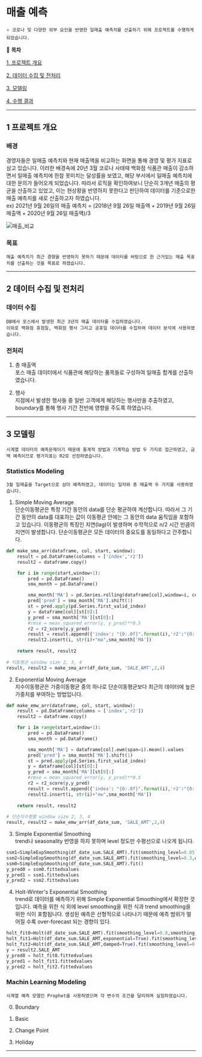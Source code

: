 # 매출 예측

    ⭐ 코로나 및 다양한 외부 요인을 반영한 일매출 예측치를 산출하기 위해 프로젝트를 수행하게 되었습니다.

📖 **목차**

[1. 프로젝트 개요](#1-프로젝트-개요)

[2. 데이터 수집 및 전처리](#2-데이터-수집-및-전처리)

[3. 모델링](#3-모델링)

[4. 수행 결과](#4-수행-결과)
***
## 1 프로젝트 개요

### 배경

경영자들은 일매출 예측치와 현재 매출액을 비교하는 화면을 통해 경영 및 평가 지표로 삼고 있습니다. 이러한 배경속에 20년 3월 코로나 사태때 백화점 식품관 매출이 감소하면서 일매출 예측치에 한참 못미치는 달성률을 보였고, 해당 부서에서 일매출 예측치에 대한 문의가 들어오게 되었습니다. 따라서 로직을 확인하여보니 단순히 3개년 매출의 평균을 산출하고 있었고, 이는 현상황을 반영하지 못한다고 판단하여 데이터를 기준으로한 매출 예측치를 새로 산출하고자 하였습니다.    
ex) 2021년 9월 26일의 매출 예측치 = (2018년 9월 26일 매출액 + 2019년 9월 26일 매출액 + 2020년  9월 26일 매출액)/3

![매출_비교](https://user-images.githubusercontent.com/31294995/134776808-85fce0b9-b3c0-4a6b-a93e-c5abeb81c0d0.jpg)

### 목표

    매출 예측치가 최근 경향을 반영하지 못하기 때문에 데이터를 바탕으로 한 근거있는 매출 목표치를 산출하는 것을 목표로 하였습니다.

***
## 2 데이터 수집 및 전처리

### 데이터 수집

    DB에서 포스에서 발생한 최근 3년의 매출 데이터를 수집하였습니다.
    이외로 백화점 휴점일, 백화점 행사 그리고 공휴일 데이터를 수집하여 데이터 분석에 사용하였습니다.

### 전처리

1. 총 매출액   
포스 매출 데이터에서 식품관에 해당하는 품목들로 구성하여 일매출 합계를 산출하였습니다.

2. 행사   
지점에서 발생한 행사들 중 일반 고객에게 해당하는 행사만을 추출하였고, boundary를 통해 행사 기간 전반에 영향을 주도록 하였습니다.

***
## 3 모델링

    시계열 데이터의 예측문제이기 때문에 통계적 방법과 기계학습 방법 두 가지로 접근하였고, 금액 예측이므로 평가지표는 R2로 선정하였습니다.

### Statistics Modeling

    3월 일매출을 Target으로 삼아 예측하였고, 데이터는 일자와 총 매출액 두 가지를 사용하였습니다.

1. Simple Moving Average   
단순이동평균은 특정 기간 동안의 data를 단순 평균하여 계산합니다. 따라서 그 기간 동안의 data를 대표하는 값이 이동평균 안에는 그 동안의 data 움직임을 포함하고 있습니다. 이동평균의 특징인 지연(lag)이 발생하며 수학적으로 n/2 시간 만큼의 지연이 발생합니다. 단순이동평균은 모든 데이터의 중요도를 동일하다고 간주합니다.

```python
def make_sma_arr(dataframe, col, start, window):
    result = pd.DataFrame(columns = ['index','r2'])
    result2 = dataframe.copy()

    for i in range(start,window+1):
        pred = pd.DataFrame()
        sma_month = pd.DataFrame()

        sma_month['MA'] = pd.Series.rolling(dataframe[col],window=i, center=False).mean()
        pred['pred'] = sma_month['MA'].shift(1)
        st = pred.apply(pd.Series.first_valid_index)
        y = dataframe[col][st[0]:]
        y_pred = sma_month['MA'][st[0]:]
        #rmse = mean_squared_error(y, y_pred)**0.5
        r2 = r2_score(y,y_pred)
        result = result.append({'index': "{0:.0f}".format(i),'r2':"{0:.03f}".format(r2)}, ignore_index=True)
        result2.insert(i, str(i)+"ma",sma_month['MA'])
    
    return result, result2
    
# 이동평균 window size 2, 3, 4
result, result2 = make_sma_arr(df_date_sum, 'SALE_AMT',2,4)    
```

2. Exponential Moving Average   
지수이동평균은 가중이동평균 중의 하나로 단순이동평균보다 최근의 데이터에 높은 가중치를 부여하는 방법입니다.

```python
def make_emw_arr(dataframe, col, start, window):
    result = pd.DataFrame(columns = ['index','r2'])
    result2 = dataframe.copy()

    for i in range(start,window+1):
        pred = pd.DataFrame()
        sma_month = pd.DataFrame()

        sma_month['MA'] = dataframe[col].ewm(span=i).mean().values
        pred['pred'] = sma_month['MA'].shift(1)
        st = pred.apply(pd.Series.first_valid_index)
        y = dataframe[col][st[0]:]
        y_pred = sma_month['MA'][st[0]:]
        #rmse = mean_squared_error(y, y_pred)**0.5
        r2 = r2_score(y,y_pred)
        result = result.append({'index': "{0:.0f}".format(i),'r2':"{0:.03f}".format(r2)}, ignore_index=True)
        result2.insert(i, str(i)+"ew",sma_month['MA'])
    
    return result, result2
    
# 단순지수평활 window size 2, 3, 4
result, result2 = make_emw_arr(df_date_sum, 'SALE_AMT',2,4)
```

3. Simple Exponential Smoothing   
trend나 seasonality 반영을 하지 못하며 level 정도만 수평선으로 나오게 됩니다.

```python
ssm1=SimpleExpSmoothing(df_date_sum.SALE_AMT).fit(smoothing_level=0.05,optimized=False)
ssm2=SimpleExpSmoothing(df_date_sum.SALE_AMT).fit(smoothing_level=0.3,optimized=False)
ssm0=SimpleExpSmoothing(df_date_sum.SALE_AMT).fit()
y_pred0 = ssm0.fittedvalues
y_pred1 = ssm1.fittedvalues
y_pred2 = ssm2.fittedvalues
```

4. Holt-Winter's Exponential Smoothing   
trend로 데이터를 예측하기 위해 Simple Exponential Smoothing에서 확장한 것입니다. 예측을 위한 식 외에 level smoothing을 위한 식과 trend smoothing을 위한 식이 포함됩니다. 생성된 예측은 선형적으로 나타나기 때문에 예측 범위가 멀어질 수록 over-forecast 되는 경향이 있다.

```python
holt_fit0=Holt(df_date_sum.SALE_AMT).fit(smoothing_level=0.8,smoothing_slope=0.3) #holt additive model
holt_fit1=Holt(df_date_sum.SALE_AMT,exponential=True).fit(smoothing_level=0.8,smoothing_slope=0.3) #holt exponential model
holt_fit2=Holt(df_date_sum.SALE_AMT,damped=True).fit(smoothing_level=0.8,smoothing_slope=0.3) #holt damped trend
y = result2.SALE_AMT
y_pred0 = holt_fit0.fittedvalues
y_pred1 = holt_fit1.fittedvalues
y_pred2 = holt_fit2.fittedvalues
```

### Machin Learning Modeling

    시계열 예측 모델인 Prophet을 사용하였으며 각 변수의 조건을 달리하며 실험하였습니다.

0. Boundary


1. Basic


2. Change Point


3. Holiday



***
